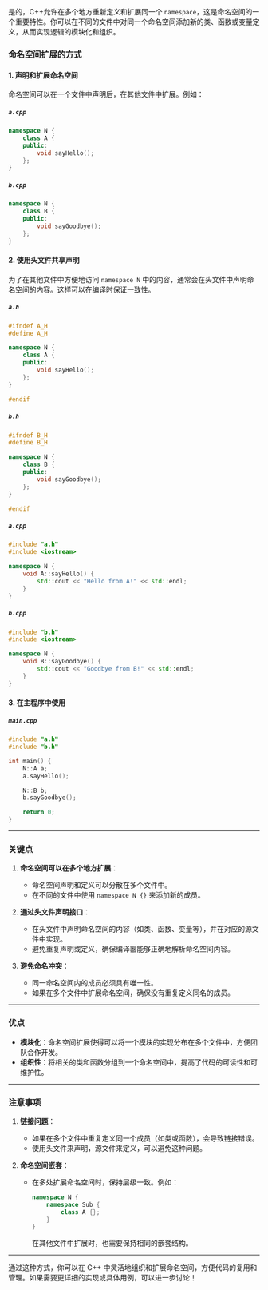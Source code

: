 是的，C++允许在多个地方重新定义和扩展同一个 `namespace`，这是命名空间的一个重要特性。你可以在不同的文件中对同一个命名空间添加新的类、函数或变量定义，从而实现逻辑的模块化和组织。

### **命名空间扩展的方式**

#### 1. **声明和扩展命名空间**
命名空间可以在一个文件中声明后，在其他文件中扩展。例如：

##### `a.cpp`
```cpp
namespace N {
    class A {
    public:
        void sayHello();
    };
}
```

##### `b.cpp`
```cpp
namespace N {
    class B {
    public:
        void sayGoodbye();
    };
}
```

#### 2. **使用头文件共享声明**

为了在其他文件中方便地访问 `namespace N` 中的内容，通常会在头文件中声明命名空间的内容。这样可以在编译时保证一致性。

##### `a.h`
```cpp
#ifndef A_H
#define A_H

namespace N {
    class A {
    public:
        void sayHello();
    };
}

#endif
```

##### `b.h`
```cpp
#ifndef B_H
#define B_H

namespace N {
    class B {
    public:
        void sayGoodbye();
    };
}

#endif
```

##### `a.cpp`
```cpp
#include "a.h"
#include <iostream>

namespace N {
    void A::sayHello() {
        std::cout << "Hello from A!" << std::endl;
    }
}
```

##### `b.cpp`
```cpp
#include "b.h"
#include <iostream>

namespace N {
    void B::sayGoodbye() {
        std::cout << "Goodbye from B!" << std::endl;
    }
}
```

#### 3. **在主程序中使用**

##### `main.cpp`
```cpp
#include "a.h"
#include "b.h"

int main() {
    N::A a;
    a.sayHello();

    N::B b;
    b.sayGoodbye();

    return 0;
}
```

---

### **关键点**

1. **命名空间可以在多个地方扩展**：
   - 命名空间声明和定义可以分散在多个文件中。
   - 在不同的文件中使用 `namespace N {}` 来添加新的成员。

2. **通过头文件声明接口**：
   - 在头文件中声明命名空间的内容（如类、函数、变量等），并在对应的源文件中实现。
   - 避免重复声明或定义，确保编译器能够正确地解析命名空间内容。

3. **避免命名冲突**：
   - 同一命名空间内的成员必须具有唯一性。
   - 如果在多个文件中扩展命名空间，确保没有重复定义同名的成员。

---

### **优点**

- **模块化**：命名空间扩展使得可以将一个模块的实现分布在多个文件中，方便团队合作开发。
- **组织性**：将相关的类和函数分组到一个命名空间中，提高了代码的可读性和可维护性。

---

### **注意事项**

1. **链接问题**：
   - 如果在多个文件中重复定义同一个成员（如类或函数），会导致链接错误。
   - 使用头文件来声明，源文件来定义，可以避免这种问题。

2. **命名空间嵌套**：
   - 在多处扩展命名空间时，保持层级一致。例如：
     ```cpp
     namespace N {
         namespace Sub {
             class A {};
         }
     }
     ```
     在其他文件中扩展时，也需要保持相同的嵌套结构。

---

通过这种方式，你可以在 C++ 中灵活地组织和扩展命名空间，方便代码的复用和管理。如果需要更详细的实现或具体用例，可以进一步讨论！